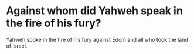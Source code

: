 # Against whom did Yahweh speak in the fire of his fury?

Yahweh spoke in the fire of his fury against Edom and all who took the land of Israel.
